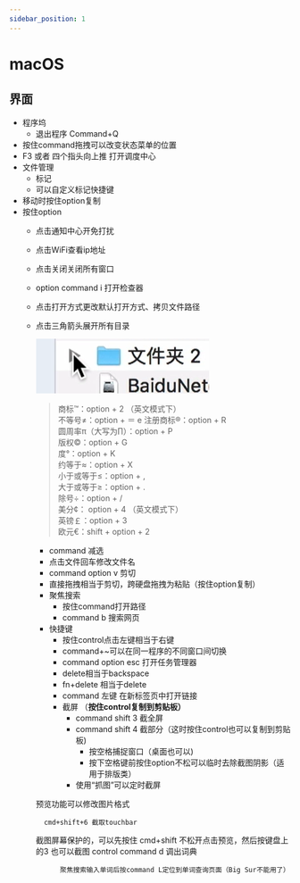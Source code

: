 ```yaml
---
sidebar_position: 1
---
```

# macOS
## 界面

- 程序坞
    - 退出程序 Command+Q
- 按住command拖拽可以改变状态菜单的位置
- F3 或者 四个指头向上推 打开调度中心
- 文件管理
    - 标记
    - 可以自定义标记快捷键
- 移动时按住option复制
- 按住option
    - 点击通知中心开免打扰
    - 点击WiFi查看ip地址
    - 点击关闭关闭所有窗口
    - option command i 打开检查器
    - 点击打开方式更改默认打开方式、拷贝文件路径
    - 点击三角箭头展开所有目录
        
        ![%E5%AD%A6%E4%B9%A0%206ae6f3e10ffe476891880857e42168ec/Untitled.png](src/Untitled.png)
        
        > 商标™：option + 2 （英文模式下）  
        不等号≠：option + ＝  e
        注册商标®：option + R  
        圆周率π（大写为∏）：option + P  
        版权©：option + G  
        度°：option + K  
        约等于≈：option + X  
        小于或等于≤：option + ,  
        大于或等于≥：option + .  
        除号÷：option + /  
        美分¢： option + 4 （英文模式下）  
        英镑￡：option + 3  
        欧元€：shift + option + 2  
        > 
        - command 减选
        - 点击文件回车修改文件名
        - command option v 剪切
        - 直接拖拽相当于剪切，跨硬盘拖拽为粘贴（按住option复制）
        - 聚焦搜索
            - 按住command打开路径
            - command b 搜索网页
        - 快捷键
            - 按住control点击左键相当于右键
            - command+~可以在同一程序的不同窗口间切换
            - command option esc 打开任务管理器
            - delete相当于backspace
            - fn+delete 相当于delete
            - command 左键 在新标签页中打开链接
            - 截屏 （**按住control复制到剪贴板）**
                - command shift 3 截全屏
                - command shift 4 截部分（这时按住control也可以复制到剪贴板)
                    - 按空格捕捉窗口（桌面也可以)
                    - 按下空格键前按住option不松可以临时去除截图阴影（适用于排版类）
                - 使用“抓图”可以定时截屏
                    
        预览功能可以修改图片格式
                    
            cmd+shift+6 截取touchbar
                    
        截图屏幕保护的，可以先按住 cmd+shift 不松开点击预览，然后按键盘上的3 也可以截图
                control command d 调出词典
                
                聚焦搜索输入单词后按command L定位到单词查询页面（Big Sur不能用了）
